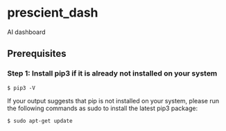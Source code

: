 # prescient_dash
AI dashboard

## Prerequisites
### Step 1: Install pip3 if it is already not installed on your system
```$ pip3 -V```

If your output suggests that pip is not installed on your system, please run the following commands as sudo to install the latest pip3 package:

`$ sudo apt-get update`
